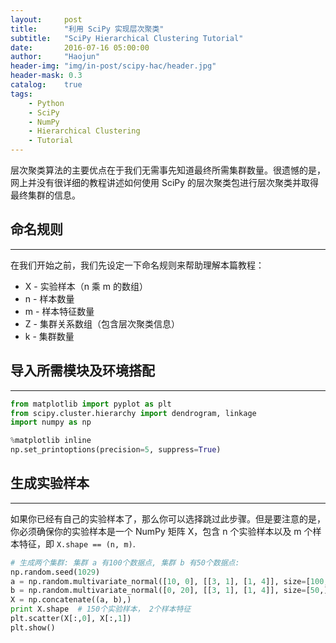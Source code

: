 ```yaml
---
layout:     post
title:      "利用 SciPy 实现层次聚类"
subtitle:   "SciPy Hierarchical Clustering Tutorial"
date:       2016-07-16 05:00:00
author:     "Haojun"
header-img: "img/in-post/scipy-hac/header.jpg"
header-mask: 0.3
catalog:    true
tags:
    - Python
    - SciPy
    - NumPy
    - Hierarchical Clustering
    - Tutorial
---
```


层次聚类算法的主要优点在于我们无需事先知道最终所需集群数量。很遗憾的是，网上并没有很详细的教程讲述如何使用 SciPy 的层次聚类包进行层次聚类并取得最终集群的信息。

## 命名规则
---
在我们开始之前，我们先设定一下命名规则来帮助理解本篇教程：

* X - 实验样本（n 乘 m 的数组）
* n - 样本数量
* m - 样本特征数量
* Z - 集群关系数组（包含层次聚类信息）
* k - 集群数量

## 导入所需模块及环境搭配
---
```python
from matplotlib import pyplot as plt
from scipy.cluster.hierarchy import dendrogram, linkage
import numpy as np

%matplotlib inline
np.set_printoptions(precision=5, suppress=True)
```

## 生成实验样本
---
如果你已经有自己的实验样本了，那么你可以选择跳过此步骤。但是要注意的是，你必须确保你的实验样本是一个 NumPy 矩阵 X，包含 n 个实验样本以及 m 个样本特征，即 `X.shape == (n, m)`.

```python
# 生成两个集群: 集群 a 有100个数据点, 集群 b 有50个数据点:
np.random.seed(1029)
a = np.random.multivariate_normal([10, 0], [[3, 1], [1, 4]], size=[100,])
b = np.random.multivariate_normal([0, 20], [[3, 1], [1, 4]], size=[50,])
X = np.concatenate((a, b),)
print X.shape  # 150个实验样本， 2个样本特征
plt.scatter(X[:,0], X[:,1])
plt.show()
```

